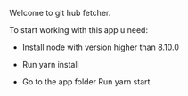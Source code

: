 Welcome to git hub fetcher.

To start working with this app u need: 
 - Install node with version higher than 8.10.0
  
 - Run yarn install

 - Go to the app folder Run yarn start
